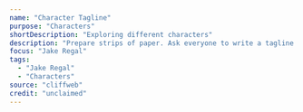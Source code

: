 ```yaml
---
name: "Character Tagline"
purpose: "Characters"
shortDescription: "Exploring different characters"
description: "Prepare strips of paper. Ask everyone to write a tagline that describes a character on it. These can be varied from \"I love god\" to \"Let's dance\" to \"I eat donuts\". Fold these up and put them in a pile. One person will go up and pick up a paper that is not the one that they wrote. They have to then develop a character based on that tagline without ever saying it. Somebody who is not playing the character comes out and initiates a scene. The person who is developing the character should focus on that. Keep going until everyone has had a chance to develop a character."
focus: "Jake Regal"
tags:
  - "Jake Regal"
  - "Characters"
source: "cliffweb"
credit: "unclaimed"
---
```

